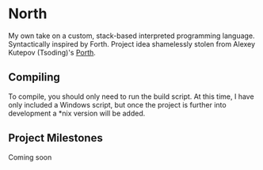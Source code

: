 # North

My own take on a custom, stack-based interpreted programming language. Syntactically inspired by Forth.
Project idea shamelessly stolen from Alexey Kutepov (Tsoding)'s [Porth](https://gitlab.com/tsoding/porth).

## Compiling

To compile, you should only need to run the build script. At this time, I have only included a Windows script, 
but once the project is further into development a *nix version will be added.

## Project Milestones
Coming soon

